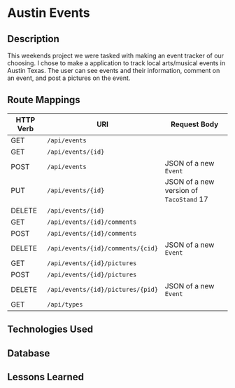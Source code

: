 # Austin Events

## Description
This weekends project we were tasked with making an event tracker of our choosing. I chose to make a application to track local arts/musical events in Austin Texas. The user can see events and their information, comment on an event, and post a pictures on the event.

## Route Mappings
| HTTP Verb | URI                  | Request Body |
|-----------|----------------------|--------------|
| GET       | `/api/events`    |              |
| GET       | `/api/events/{id}` |              |
| POST      | `/api/events`    | JSON of a new `Event` |
| PUT       | `/api/events/{id}` | JSON of a new version of `TacoStand` 17 |
| DELETE    | `/api/events/{id}` |              |
| GET       | `/api/events/{id}/comments`    |              |
| POST       | `/api/events/{id}/comments` |              |
| DELETE      | `/api/events/{id}/comments/{cid}`    | JSON of a new `Event` |
| GET       | `/api/events/{id}/pictures`    |              |
| POST       | `/api/events/{id}/pictures` |              |
| DELETE      | `/api/events/{id}/pictures/{pid}`    | JSON of a new `Event` |
| GET       | `/api/types`    |              |

## Technologies Used

## Database

## Lessons Learned
